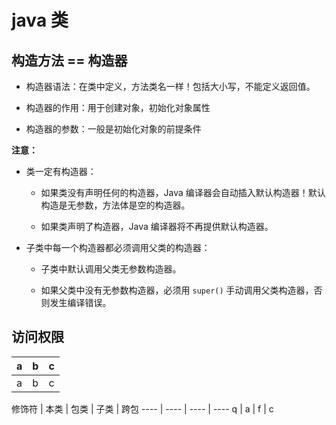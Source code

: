 # java 类

## 构造方法 == 构造器

* 构造器语法：在类中定义，方法类名一样！包括大小写，不能定义返回值。

* 构造器的作用：用于创建对象，初始化对象属性

* 构造器的参数：一般是初始化对象的前提条件

**注意：**

* 类一定有构造器：

    * 如果类没有声明任何的构造器，Java 编译器会自动插入默认构造器！默认构造是无参数，方法体是空的构造器。

    * 如果类声明了构造器，Java 编译器将不再提供默认构造器。

* 子类中每一个构造器都必须调用父类的构造器：

    * 子类中默认调用父类无参数构造器。

    * 如果父类中没有无参数构造器，必须用 `super()` 手动调用父类构造器，否则发生编译错误。


## 访问权限

a | b | c
---- | ---- | ----
a | b | c


修饰符 | 本类 | 包类 | 子类 | 跨包
---- | ---- | ---- | ----
q | a | f | c

